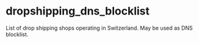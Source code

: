 # dropshipping_dns_blocklist
List of drop shipping shops operating in Switzerland. May be used as DNS blocklist.
